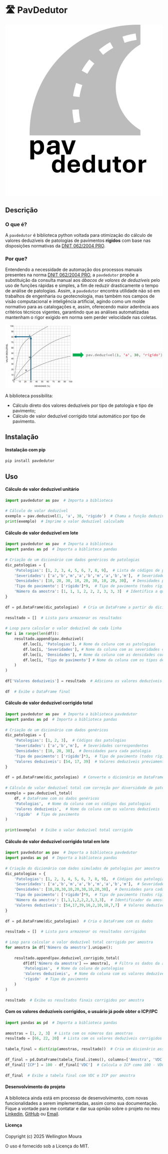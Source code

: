 # 🛣️ PavDedutor 

![](docs/figuras/pavdedutor.png)

## Descrição
### O que é?
A `pavdedutor` é biblioteca python voltada para otimização do cálculo de valores deduzíveis de patologias de pavimentos **rígidos** com base nas disposições normativas da [DNIT 062/2004 PRO](https://www.gov.br/dnit/pt-br/assuntos/planejamento-e-pesquisa/ipr/coletanea-de-normas/coletanea-de-normas/procedimento-pro/dnit_062_2004_pro.pdf).

### Por que?
Entendendo a necessidade de automação dos processos manuais presentes na norma [DNIT 062/2004 PRO](https://www.gov.br/dnit/pt-br/assuntos/planejamento-e-pesquisa/ipr/coletanea-de-normas/coletanea-de-normas/procedimento-pro/dnit_062_2004_pro.pdf), a `pavdedutor` propõe a substituição da consulta manual aos *ábacos de valores de deduzíveis* pelo uso de funções rápidas e simples, a fim de reduzir drasticamente o tempo de análise de patologias. Assim, a `pavdedutor` encontra utilidade não só em trabalhos de engenharia ou geotecnologia, mas também nos campos de visão computacional e inteligência artificial, agindo como um molde normativo para as catalogações e, assim, oferecendo maior aderência aos critérios técnicos vigentes, garantindo que as análises automatizadas mantenham o rigor exigido em norma sem perder velocidade nas coletas.

![Exemplificação de fluxo](docs/figuras/exemplo.png)

A biblioteca possibilita:
- Cálculo direto dos valores deduzíveis por tipo de patologia e tipo de pavimento;
- Cálculo de valor deduzível corrigido total automático por tipo de pavimento.

## Instalação

#### Instalação com pip
```bash
pip install pavdedutor
```

## Uso
#### Cálculo de valor deduzível unitário
```python
import pavdedutor as pav  # Importa a biblioteca

# Cálculo de valor deduzível
exemplo = pav.deduzivel(1, 'a', 30, 'rígido')  # Chama a função deduzivel passando: patologia 1, severidade 'a', densidade 30 e pavimento rígido
print(exemplo)  # Imprime o valor deduzível calculado
```

#### Cálculo de valor deduzível em lote
```python
import pavdedutor as pav  # Importa a biblioteca
import pandas as pd  # Importa a biblioteca pandas

# Criação de um dicionário com dados genéricos de patologias
dic_patologias = {
    'Patologias': [1, 2, 3, 4, 5, 6, 7, 8, 9],  # Lista de códigos de patologias
    'Severidades': ['a','b','m','a','b','m','a','b','m'],  # Severidades correspondentes
    'Densidades': [10, 20, 30, 10, 20, 30, 10, 20, 30],  # Densidades para cada patologia
    'Tipo de pavimento': ['rígido']*9,  # Tipo de pavimento (todos rígidos)
    'Número da amostra': [1, 1, 1, 2, 2, 2, 3, 3, 3]  # Identifica a qual amostra cada linha pertence
}

df = pd.DataFrame(dic_patologias)  # Cria um DataFrame a partir do dicionário

resultado = []  # Lista para armazenar os resultados

# Loop para calcular o valor deduzível de cada linha
for i in range(len(df)):
    resultado.append(pav.deduzivel(
        df.loc[i, 'Patologias'], # Nome da coluna com as patologias
        df.loc[i, 'Severidades'], # Nome da coluna com as severidades correspondentes
        df.loc[i, 'Densidades'], # Nome da coluna com as densidades correspondentes
        df.loc[i, 'Tipo de pavimento'] # Nome da coluna com os tipos de pavimentos
    )
)

df['Valores deduziveis'] = resultado  # Adiciona os valores deduzíveis calculados ao DataFrame

df  # Exibe o DataFrame final
```

#### Cálculo de valor deduzível corrigido total 
```python
import pavdedutor as pav  # Importa a biblioteca pavdedutor
import pandas as pd  # Importa a biblioteca pandas

# Criação de um dicionário com dados genéricos
dic_patologias = {
    'Patologias': [1, 2, 3],  # Códigos das patologias
    'Severidades': ['a','b','m'],  # Severidades correspondentes
    'Densidades': [10, 20, 30],  # Densidades para cada patologia
    'Tipo de pavimento': ['rígido']*3,  # Tipo de pavimento (todos rígidos)
    'Valores deduziveis': [54, 17, 39]  # Valores deduzíveis previamente calculados
}

df = pd.DataFrame(dic_patologias)  # Converte o dicionário em DataFrame

# Cálculo de valor deduzível total com correção por diversidade de patologias
exemplo = pav.deduzivel_total(
    df, # DataFrame com os dados genéricos
    'Patologias',  # Nome da coluna com os códigos das patologias
    'Valores deduziveis',  # Nome da coluna com os valores deduzíveis
    'rígido'  # Tipo de pavimento
)

print(exemplo)  # Exibe o valor deduzível total corrigido

```

#### Cálculo de valor deduzível corrigido total em lote
```python
import pavdedutor as pav  # Importa a biblioteca pavdedutor
import pandas as pd  # Importa a biblioteca pandas

# Criação do dicionário com dados simulados de patologias por amostra
dic_patologias = {
    'Patologias': [1, 2, 3, 4, 5, 6, 7, 8, 9],  # Códigos das patologias
    'Severidades': ['a','b','m','a','b','m','a','b','m'],  # Severidades correspondentes
    'Densidades': [10,20,30,10,20,30,10,20,30],  # Densidades para cada patologia
    'Tipo de pavimento': ['rígido']*9,  # Tipo de pavimento (todos rígidos)
    'Número da amostra': [1,1,1,2,2,2,3,3,3],  # Identificador da amostra
    'Valores deduzíveis': [54,17,39,16,2,10,18,7,7]  # Valores deduzíveis previamente calculados
}

df = pd.DataFrame(dic_patologias)  # Cria o DataFrame com os dados

resultado = []  # Lista para armazenar os resultados corrigidos

# Loop para calcular o valor deduzível total corrigido por amostra
for amostra in df['Número da amostra'].unique():
    
    resultado.append(pav.deduzivel_corrigido_total(
        df[df['Número da amostra'] == amostra],  # Filtra os dados da amostra atual
        'Patologias',  # Nome da coluna de patologias
        'Valores deduzíveis',  # Nome da coluna com os valores deduzíveis
        'rígido'  # Tipo de pavimento
    )
)

resultado  # Exibe os resultados finais corrigidos por amostra

```
#### Com os valores deduzíveis corrigidos, o usuário já pode obter o **ICP/IPC**
```python
import pandas as pd  # Importa a biblioteca pandas

amostras = [1, 2, 3]  # Lista com os números das amostras
resultado = [66, 22, 20]  # Lista com os valores deduzíveis corrigidos por amostra

tabela_final = dict(zip(amostras, resultado))  # Cria um dicionário associando cada amostra ao seu resultado

df_final = pd.DataFrame(tabela_final.items(), columns=['Amostra', 'VDC'])  # Converte em DataFrame com colunas Amostra e VDC
df_final['ICP'] = 100 - df_final['VDC']  # Calcula o ICP como 100 - VDC

df_final  # Exibe a tabela final com VDC e ICP por amostra
```

#### Desenvolvimento do projeto
A biblioteca ainda está em processo de desenvolvimento, com novas funcionalidades a serem implementadas, assim como sua documentação. Fique a vontade para me contatar e dar sua opnião sobre o projeto no meu [Linkedin](www.linkedin.com/in/wmoural), [GitHub](https://github.com/wmoural) ou [Email](pro.wmoura@gmail.com).

#### Licença
Copyright (c) 2025 Wellington Moura

O uso é fornecido sob a Licença do MIT.

